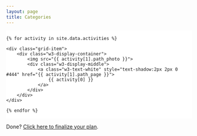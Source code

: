 ```yaml
---
layout: page
title: Categories
---
```


<link rel="stylesheet" href="https://www.w3schools.com/w3css/4/w3.css">

<style>
.grid-container {
  display: grid;
  grid-template-columns: auto auto;
  background-color: #FFFFFF;
}
.grid-item {
  background-color: #FFFFFF;
  border: 1px solid rgba(255, 255, 255, 0.8);
  padding: 10px;
  font-size: 35px;
  text-align: center;
}

</style>


<div class="grid-container">

    {% for activity in site.data.activities %}

    <div class="grid-item">
        <div class="w3-display-container">
            <img src="{{ activity[1].path_photo }}">
            <div class="w3-display-middle">
                <a class="w3-text-white" style="text-shadow:2px 2px 0 #444" href="{{ activity[1].path_page }}">
                    {{ activity[0] }}
                </a>
            </div>
        </div>
    </div>  

    {% endfor %}

</div>

Done? [Click here to finalize your plan](planner.md).